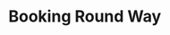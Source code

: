 # Booking Round Way

<api-endpoint openapi-path="./../openapi.yaml" endpoint="/agent/booking/roundbooking" method="post">
    <request>
        <sample src="roundWay.json" include-lines="1-54"/>
    </request>
    <response type="200">
        <sample src="roundWaySuccess.json" include-lines="1-122"/>
    </response>
    <response type="401">
        <sample src="unauthorized.json" include-lines="1-4"/>
    </response>
  <response type="404">
        <sample src="NotFound.json" include-lines="1-4"/>
    </response>
</api-endpoint>